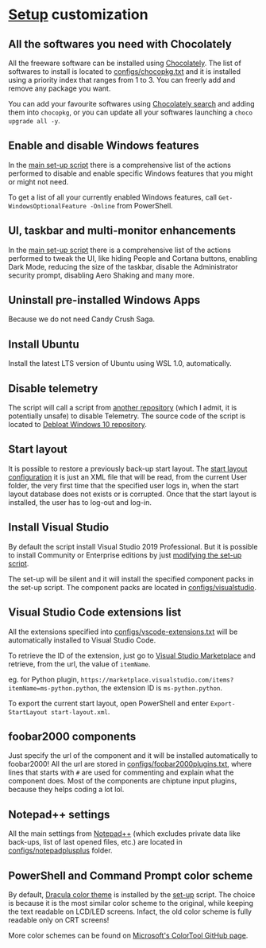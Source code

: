 # [Setup](README.md) customization

## All the softwares you need with Chocolately

All the freeware software can be installed using [Chocolately](https://chocolatey.org/). The list of softwares to install is located to [configs/chocopkg.txt](https://github.com/Claustn/setup/blob/master/configs/chocopkg.txt) and it is installed using a priority index that ranges from 1 to 3. You can freerly add and remove any package you want.

You can add your favourite softwares using [Chocolately search](https://chocolatey.org/search) and adding them into `chocopkg`, or you can update all your softwares launching a `choco upgrade all -y`.

## Enable and disable Windows features

In the [main set-up script](https://github.com/Claustn/setup/blob/master/setup.psm1) there is a comprehensive list of the actions performed to disable and enable specific Windows features that you might or might not need.

To get a list of all your currently enabled Windows features, call `Get-WindowsOptionalFeature -Online` from PowerShell.

## UI, taskbar and multi-monitor enhancements

In the [main set-up script](https://github.com/Claustn/setup/blob/master/setup.psm1) there is a comprehensive list of the actions performed to tweak the UI, like hiding People and Cortana buttons, enabling Dark Mode, reducing the size of the taskbar, disable the Administrator security prompt, disabling Aero Shaking and many more.

## Uninstall pre-installed Windows Apps

Because we do not need Candy Crush Saga.

## Install Ubuntu

Install the latest LTS version of Ubuntu using WSL 1.0, automatically.

## Disable telemetry

The script will call a script from [another repository](https://github.com/W4RH4WK/Debloat-Windows-10/) (which I admit, it is potentially unsafe) to disable Telemetry. The source code of the script is located to [Debloat Windows 10 repository](https://github.com/W4RH4WK/Debloat-Windows-10/blob/master/scripts/block-telemetry.ps1).

## Start layout

It is possible to restore a previously back-up start layout. The [start layout configuration](https://github.com/Claustn/setup/blob/master/configs/start-layout.xml) it is just an XML file that will be read, from the current User folder, the very first time that the specified user logs in, when the start layout database does not exists or is corrupted. Once that the start layout is installed, the user has to log-out and log-in.

## Install Visual Studio

By default the script install Visual Studio 2019 Professional. But it is possible to install Community or Enterprise editions by just [modifying the set-up script](https://github.com/Claustn/setup/blob/master/setup.psm1).

The set-up will be silent and it will install the specified component packs in the set-up script. The component packs are located in [configs/visualstudio](https://github.com/Claustn/setup/tree/master/configs/visualstudio).

## Visual Studio Code extensions list

All the extensions specified into [configs/vscode-extensions.txt](https://github.com/Claustn/setup/blob/master/configs/vscode-extensions.txt) will be automatically installed to Visual Studio Code.

To retrieve the ID of the extension, just go to [Visual Studio Marketplace](https://marketplace.visualstudio.com) and retrieve, from the url, the value of `itemName`.

eg. for Python plugin, `https://marketplace.visualstudio.com/items?itemName=ms-python.python`, the extension ID is `ms-python.python`.

To export the current start layout, open PowerShell and enter `Export-StartLayout start-layout.xml`.

## foobar2000 components

Just specify the url of the component and it will be installed automatically to foobar2000! All the url are stored in [configs/foobar2000plugins.txt](https://github.com/Claustn/setup/blob/master/configs/foobar2000plugins.txt), where lines that starts with `#` are used for commenting and explain what the component does. Most of the components are chiptune input plugins, because they helps coding a lot lol.

## Notepad++ settings

All the main settings from [Notepad++](https://notepad-plus-plus.org/) (which excludes private data like back-ups, list of last opened files, etc.) are located in [configs/notepadplusplus](https://github.com/Claustn/setup/tree/master/configs/notepadplusplus) folder.

## PowerShell and Command Prompt color scheme

By default, [Dracula color theme](https://github.com/Claustn/setup/blob/master/configs/Dracula-ColorTool.itermcolors) is installed by the [set-up](https://github.com/Claustn/setup/blob/master/setup.psm1) script. The choice is because it is the most similar color scheme to the original, while keeping the text readable on LCD/LED screens. Infact, the old color scheme is fully readable only on CRT screens!

More color schemes can be found on [Microsoft's ColorTool GitHub page](https://github.com/microsoft/terminal/tree/master/src/tools/ColorTool/schemes).
